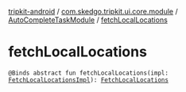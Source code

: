 [tripkit-android](../../index.md) / [com.skedgo.tripkit.ui.core.module](../index.md) / [AutoCompleteTaskModule](index.md) / [fetchLocalLocations](./fetch-local-locations.md)

# fetchLocalLocations

`@Binds abstract fun fetchLocalLocations(impl: `[`FetchLocalLocationsImpl`](../../com.skedgo.tripkit.ui.geocoding/-fetch-local-locations-impl/index.md)`): `[`FetchLocalLocations`](../../com.skedgo.tripkit.ui.search/-fetch-local-locations/index.md)